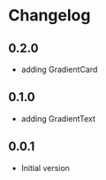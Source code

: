 # Changelog

## 0.2.0

- adding GradientCard

## 0.1.0

- adding GradientText


## 0.0.1

- Initial version